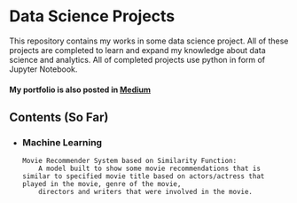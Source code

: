 # Data Science Projects
This repository contains my works in some data science project. All of these projects are completed to learn and expand my knowledge about data science and analytics.
All of completed projects use python in form of Jupyter Notebook.

#### My portfolio is also posted in [Medium](https://medium.com/@g.astaghfari)

## Contents (So Far)

- ### Machine Learning
      Movie Recommender System based on Similarity Function:
          A model built to show some movie recommendations that is similar to specified movie title based on actors/actress that played in the movie, genre of the movie,
          directors and writers that were involved in the movie.

